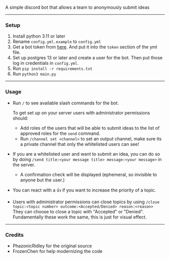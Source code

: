A simple discord bot that allows a team to anonymously submit ideas

---

### Setup
1. Install python 3.11 or later
1. Rename `config.yml.example` to `config.yml`
1. Get a bot token from [here](https://discord.com/developers). And put it into the `token` section of the yml file.
1. Set up postgres 13 or later and create a user for the bot. Then put those log in credentials in `config.yml`.
1. Run `pip install -r requirements.txt`
1. Run `python3 main.py`

---

### Usage
- Run `/` to see available slash commands for the bot.

    To get set up on your server users with administrator permissions should:
    - Add roles of the users that will be able to submit ideas to the list of approved roles for the `send` command.
    - Run `/channel set <channel>` to set an output channel, make sure its a private channel that only the whitelisted users can see!

- If you are a whitelisted user and want to submit an idea, you can do so by doing `/send title:<your message title> message:<your message>` in the server.
    - A confirmation check will be displayed (ephemeral, so invisible to anyone but the user.)
- You can react with a 👍 if you want to increase the priority of a topic.
- Users with administrator permissions can close topics by using `/close topic:<topic number> outcome:<Accepted/Denied> reason:<reason>` They can choose to close a topic with "Accepted" or "Denied". Fundamentally these work the same, this is just for visual effect.

---

### Credits
- PhazonicRidley for the original source
- FrozenChen for help modernizing the code
